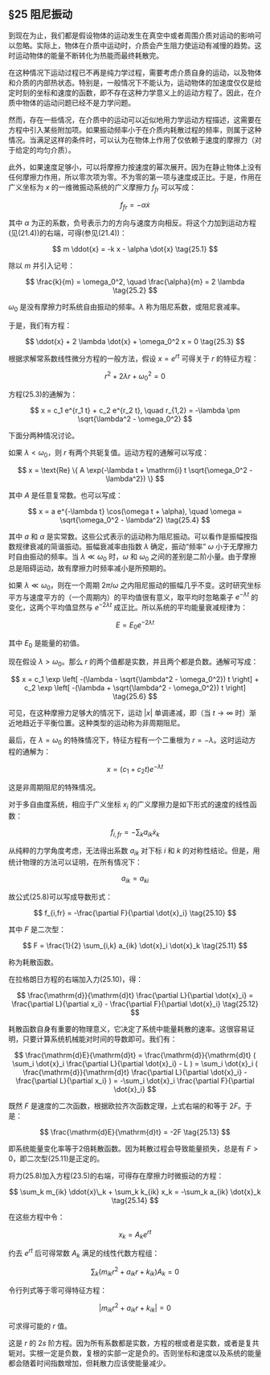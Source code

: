## §25 阻尼振动

到现在为止，我们都是假设物体的运动发生在真空中或者周围介质对运动的影响可以忽略。实际上，物体在介质中运动时，介质会产生阻力使运动有减慢的趋势。这时运动物体的能量不断转化为热能而最终耗散完。

在这种情况下运动过程已不再是纯力学过程，需要考虑介质自身的运动，以及物体和介质的内部热状态。特别是，一般情况下不能认为，运动物体的加速度仅仅是给定时刻的坐标和速度的函数，即不存在这种力学意义上的运动方程了。因此，在介质中物体的运动问题已经不是力学问题。

然而，存在一些情况，在介质中的运动可以近似地用力学运动方程描述，这需要在方程中引入某些附加项。如果振动频率小于在介质内耗散过程的频率，则属于这种情况。当满足这样的条件时，可以认为在物体上作用了仅依赖于速度的摩擦力（对于给定的均匀介质）。

此外，如果速度足够小，可以将摩擦力按速度的幂次展开。因为在静止物体上没有任何摩擦力作用，所以零次项为零。不为零的第一项与速度成正比。于是，作用在广义坐标为 $x$ 的一维微振动系统的广义摩擦力 $f_{fr}$ 可以写成：

 $$ f_{fr} = -\alpha \dot{x}  $$ 

其中 $\alpha$ 为正的系数，负号表示力的方向与速度方向相反。将这个力加到运动方程(见(21.4))的右端，可得(参见(21.4))：

 $$ m \ddot{x} = -k x - \alpha \dot{x} \tag{25.1}  $$ 

除以 $m$ 并引入记号：

 $$ \frac{k}{m} = \omega_0^2, \quad \frac{\alpha}{m} = 2 \lambda \tag{25.2}   $$

$\omega_0$ 是没有摩擦力时系统自由振动的频率。$\lambda$ 称为阻尼系数，或阻尼衰减率。

于是，我们有方程：

 $$ \ddot{x} + 2 \lambda \dot{x} + \omega_0^2 x = 0 \tag{25.3}   $$

根据求解常系数线性微分方程的一般方法，假设 $x = e^{rt}$ 可得关于 $r$ 的特征方程：

 $$ r^2 + 2 \lambda r + \omega_0^2 = 0   $$

方程(25.3)的通解为：

 $$ x = c_1 e^{r_1 t} + c_2 e^{r_2 t}, \quad r_{1,2} = -\lambda \pm \sqrt{\lambda^2 - \omega_0^2}   $$

下面分两种情况讨论。

如果 $\lambda < \omega_0$，则 $r$ 有两个共轭复值。运动方程的通解可以写成：

$$  x = \text{Re} \{ A \exp(-\lambda t + \mathrm{i} t \sqrt{\omega_0^2 - \lambda^2}) \}   $$

其中 $A$ 是任意复常数。也可以写成：

 $$ x = a e^{-\lambda t} \cos(\omega t + \alpha), \quad \omega = \sqrt{\omega_0^2 - \lambda^2} \tag{25.4}   $$

其中 $a$ 和 $\alpha$ 是实常数。这些公式表示的运动称为阻尼振动。可以看作是振幅按指数规律衰减的简谐振动。振幅衰减率由指数 $\lambda$ 确定，振动“频率” $\omega$ 小于无摩擦力时自由振动的频率。当 $\lambda \ll \omega_0$ 时，$\omega$ 和 $\omega_0$ 之间的差别是二阶小量。由于摩擦总是阻碍运动，故有摩擦力时频率减小是所预期的。

如果 $\lambda \ll \omega_0$，则在一个周期 $2 \pi / \omega$ 之内阻尼振动的振幅几乎不变。这时研究坐标平方与速度平方的（一个周期内）的平均值很有意义，取平均时忽略乘子 $e^{-\lambda t}$ 的变化，这两个平均值显然与 $e^{-2 \lambda t}$ 成正比。所以系统的平均能量衰减规律为：

 $$ E = E_0 e^{-2 \lambda t} \tag{25.5}  $$ 

其中 $E_0$ 是能量的初值。

现在假设 $\lambda > \omega_0$。那么 $r$ 的两个值都是实数，并且两个都是负数。通解可写成：

 $$ x = c_1 \exp \left[ -(\lambda - \sqrt{\lambda^2 - \omega_0^2}) t \right] + c_2 \exp \left[ -(\lambda + \sqrt{\lambda^2 - \omega_0^2}) t \right] \tag{25.6}   $$

可见，在这种摩擦力足够大的情况下，运动 $|x|$ 单调递减，即（当 $t \to \infty$ 时）渐近地趋近于平衡位置。这种类型的运动称为非周期阻尼。

最后，在 $\lambda = \omega_0$ 的特殊情况下，特征方程有一个二重根为 $r = -\lambda$。这时运动方程的通解为：

 $$ x = (c_1 + c_2 t) e^{-\lambda t} \tag{25.7}   $$

这是非周期阻尼的特殊情况。

对于多自由度系统，相应于广义坐标 $x_i$ 的广义摩擦力是如下形式的速度的线性函数：

 $$ f_{i,fr} = -\sum_k a_{ik} \dot{x}_k \tag{25.8}   $$

从纯粹的力学角度考虑，无法得出系数 $a_{ik}$ 对下标 $i$ 和 $k$ 的对称性结论。但是，用统计物理的方法可以证明，在所有情况下：

 $$ a_{ik} = a_{ki} \tag{25.9}   $$

故公式(25.8)可以写成导数形式：

 $$ f_{i,fr} = -\frac{\partial F}{\partial \dot{x}_i} \tag{25.10}   $$

其中 $F$ 是二次型：

 $$ F = \frac{1}{2} \sum_{i,k} a_{ik} \dot{x}_i \dot{x}_k \tag{25.11}   $$

称为耗散函数。

在拉格朗日方程的右端加入力(25.10)，得：

$$  \frac{\mathrm{d}}{\mathrm{d}t} \frac{\partial L}{\partial \dot{x}_i} = \frac{\partial L}{\partial x_i} - \frac{\partial F}{\partial \dot{x}_i} \tag{25.12}   $$

耗散函数自身有重要的物理意义，它决定了系统中能量耗散的速率。这很容易证明，只要计算系统机械能对时间的导数即可。我们有：

 $$ \frac{\mathrm{d}E}{\mathrm{d}t} = \frac{\mathrm{d}}{\mathrm{d}t} ( \sum_i \dot{x}_i \frac{\partial L}{\partial \dot{x}_i} - L ) = \sum_i \dot{x}_i ( \frac{\mathrm{d}}{\mathrm{d}t} \frac{\partial L}{\partial \dot{x}_i} - \frac{\partial L}{\partial x_i} ) = -\sum_i \dot{x}_i \frac{\partial F}{\partial \dot{x}_i}   $$

既然 $F$ 是速度的二次函数，根据欧拉齐次函数定理，上式右端的和等于 $2F$。于是：

$$  \frac{\mathrm{d}E}{\mathrm{d}t} = -2F \tag{25.13}   $$

即系统能量变化率等于2倍耗散函数。因为耗散过程会导致能量损失，总是有 $F > 0$，即二次型(25.11)是正定的。

将力(25.8)加入方程(23.5)的右端，可得存在摩擦力时微振动的方程：

$$  \sum_k m_{ik} \ddot{x}\_k + \sum_k k_{ik} x_k = -\sum_k a_{ik} \dot{x}_k \tag{25.14}  $$ 

在这些方程中令：

 $$ x_k = A_k e^{rt}   $$

约去 $e^{rt}$ 后可得常数 $A_k$ 满足的线性代数方程组：

 $$ \sum_k (m_{ik} r^2 + a_{ik} r + k_{ik}) A_k = 0 \tag{25.15}   $$

令行列式等于零可得特征方程：

$$ |m_{ik} r^2 + a_{ik} r + k_{ik}| = 0 \tag{25.16}  $$

可求得可能的 $r$ 值。

这是 $r$ 的 $2s$ 阶方程。因为所有系数都是实数，方程的根或者是实数，或者是复共轭对。实根一定是负数，复根的实部一定是负的。否则坐标和速度以及系统的能量都会随着时间指数增加，但耗散力应该使能量减少。
